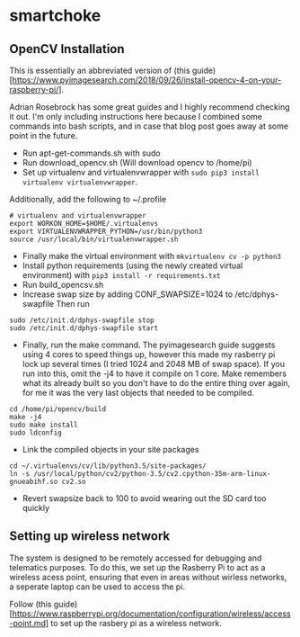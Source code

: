 # smartchoke

## OpenCV Installation
This is essentially an abbreviated version of (this guide)[https://www.pyimagesearch.com/2018/09/26/install-opencv-4-on-your-raspberry-pi/]. 

Adrian Rosebrock has some great guides and I highly recommend checking it out.  I'm only including instructions here because I combined some 
commands into bash scripts, and in case that blog post goes away at some point in the future.

* Run apt-get-commands.sh with sudo
* Run download_opencv.sh (Will download opencv to /home/pi)
* Set up virtualenv and virtualenvwrapper with ````sudo pip3 install virtualenv virtualenvwrapper````.  

Additionally, add the following to ~/.profile

```
# virtualenv and virtualenvwrapper
export WORKON_HOME=$HOME/.virtualenvs
export VIRTUALENVWRAPPER_PYTHON=/usr/bin/python3
source /usr/local/bin/virtualenvwrapper.sh
```

* Finally make the virtual environment with ````mkvirtualenv cv -p python3````
* Install python requirements (using the newly created virtual environment) with ````pip3 install -r requirements.txt````
* Run build_opencsv.sh
* Increase swap size by adding CONF_SWAPSIZE=1024 to /etc/dphys-swapfile  Then run 

````
sudo /etc/init.d/dphys-swapfile stop
sudo /etc/init.d/dphys-swapfile start
````

* Finally, run the make command.  The pyimagesearch guide suggests using 4 cores to speed things up, however 
this made my rasberry pi lock up several times (I tried 1024 and 2048 MB of swap space).  If you run into this, 
omit the -j4 to have it compile on 1 core.  Make remembers what its already built so you don't have to do the entire 
thing over again, for me it was the very last objects that needed to be compiled.

````
cd /home/pi/opencv/build
make -j4
sudo make install
sudo ldconfig
````

* Link the compiled objects in your site packages

````
cd ~/.virtualenvs/cv/lib/python3.5/site-packages/
ln -s /usr/local/python/cv2/python-3.5/cv2.cpython-35m-arm-linux-gnueabihf.so cv2.so
````

* Revert swapsize back to 100 to avoid wearing out the SD card too quickly

## Setting up wireless network

The system is designed to be remotely accessed for debugging and telematics purposes.  To do this, we set up the Rasberry Pi to act as a wireless acess point, ensuring that even in areas without wirless networks, a seperate laptop can be used to access the pi.

Follow (this guide)[https://www.raspberrypi.org/documentation/configuration/wireless/access-point.md] to set up the rasbery pi as a wireless network.
